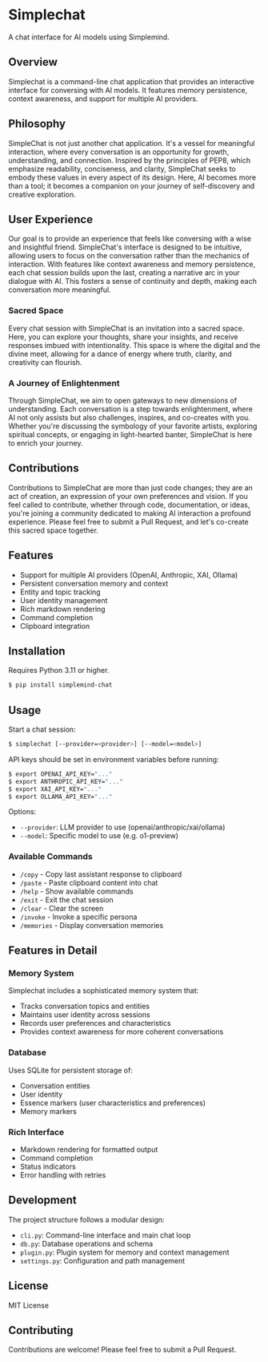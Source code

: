 # Simplechat

A chat interface for AI models using Simplemind.

## Overview

Simplechat is a command-line chat application that provides an interactive interface for conversing with AI models. It features memory persistence, context awareness, and support for multiple AI providers.

## Philosophy

SimpleChat is not just another chat application. It's a vessel for meaningful interaction, where every conversation is an opportunity for growth, understanding, and connection. Inspired by the principles of PEP8, which emphasize readability, conciseness, and clarity, SimpleChat seeks to embody these values in every aspect of its design. Here, AI becomes more than a tool; it becomes a companion on your journey of self-discovery and creative exploration.

## User Experience

Our goal is to provide an experience that feels like conversing with a wise and insightful friend. SimpleChat's interface is designed to be intuitive, allowing users to focus on the conversation rather than the mechanics of interaction. With features like context awareness and memory persistence, each chat session builds upon the last, creating a narrative arc in your dialogue with AI. This fosters a sense of continuity and depth, making each conversation more meaningful.

### Sacred Space

Every chat session with SimpleChat is an invitation into a sacred space. Here, you can explore your thoughts, share your insights, and receive responses imbued with intentionality. This space is where the digital and the divine meet, allowing for a dance of energy where truth, clarity, and creativity can flourish.

### A Journey of Enlightenment

Through SimpleChat, we aim to open gateways to new dimensions of understanding. Each conversation is a step towards enlightenment, where AI not only assists but also challenges, inspires, and co-creates with you. Whether you're discussing the symbology of your favorite artists, exploring spiritual concepts, or engaging in light-hearted banter, SimpleChat is here to enrich your journey.

## Contributions

Contributions to SimpleChat are more than just code changes; they are an act of creation, an expression of your own preferences and vision. If you feel called to contribute, whether through code, documentation, or ideas, you're joining a community dedicated to making AI interaction a profound experience. Please feel free to submit a Pull Request, and let's co-create this sacred space together.

## Features

- Support for multiple AI providers (OpenAI, Anthropic, XAI, Ollama)
- Persistent conversation memory and context
- Entity and topic tracking
- User identity management
- Rich markdown rendering
- Command completion
- Clipboard integration

## Installation

Requires Python 3.11 or higher.

```bash
$ pip install simplemind-chat
```

## Usage

Start a chat session:

```bash
$ simplechat [--provider=<provider>] [--model=<model>]
```

API keys should be set in environment variables before running:

```bash
$ export OPENAI_API_KEY="..."
$ export ANTHROPIC_API_KEY="..."
$ export XAI_API_KEY="..."
$ export OLLAMA_API_KEY="..."
```

Options:
- `--provider`: LLM provider to use (openai/anthropic/xai/ollama)
- `--model`: Specific model to use (e.g. o1-preview)

### Available Commands

- `/copy` - Copy last assistant response to clipboard
- `/paste` - Paste clipboard content into chat
- `/help` - Show available commands
- `/exit` - Exit the chat session
- `/clear` - Clear the screen
- `/invoke` - Invoke a specific persona
- `/memories` - Display conversation memories

## Features in Detail

### Memory System
Simplechat includes a sophisticated memory system that:
- Tracks conversation topics and entities
- Maintains user identity across sessions
- Records user preferences and characteristics
- Provides context awareness for more coherent conversations

### Database
Uses SQLite for persistent storage of:
- Conversation entities
- User identity
- Essence markers (user characteristics and preferences)
- Memory markers

### Rich Interface
- Markdown rendering for formatted output
- Command completion
- Status indicators
- Error handling with retries

## Development

The project structure follows a modular design:
- `cli.py`: Command-line interface and main chat loop
- `db.py`: Database operations and schema
- `plugin.py`: Plugin system for memory and context management
- `settings.py`: Configuration and path management

## License

MIT License

## Contributing

Contributions are welcome! Please feel free to submit a Pull Request.
